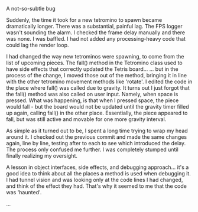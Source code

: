 A not-so-subtle bug

Suddenly, the time it took for a new tetromino to spawn became dramatically longer. There was a substantial, painful lag.
The FPS logger wasn't sounding the alarm. I checked the frame delay manually and there was none.
I was baffled. I had not added any processing-heavy code that could lag the render loop.

I had changed the way new tetrominos were spawning, to come from the list of upcoming pieces.
The fall() method in the Tetromino class used to have side effects that correctly updated the Tetris board...
... but in the process of the change, I moved those out of the method, bringing it in line with the other tetromino movement methods like 'rotate'.
I edited the code in the place where fall() was called due to gravity.
It turns out I just forgot that the fall() method was also called on user input.
Namely, when space is pressed.
What was happening, is that when I pressed space, the piece would fall - but the board would not be updated until the gravity timer filled up again, calling fall() in the other place.
Essentially, the piece appeared to fall, but was still active and movable for one more gravity interval.

As simple as it turned out to be, I spent a long time trying to wrap my head around it.
I checked out the previous commit and made the same changes again, line by line, testing after to each to see which introduced the delay.
The process only confused me further. I was completely stumped until finally realizing my oversight.

A lesson in object interfaces, side effects, and debugging approach... it's a good idea to think about all the places a method is used when debugging it.
I had tunnel vision and was looking only at the code lines I had changed, and think of the effect they had.
That's why it seemed to me that the code was 'haunted'.

...